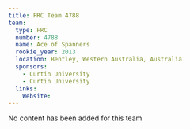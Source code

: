 ```yaml
---
title: FRC Team 4788
team:
  type: FRC
  number: 4788
  name: Ace of Spanners
  rookie_year: 2013
  location: Bentley, Western Australia, Australia
  sponsors:
    - Curtin University
    - Curtin University
  links:
    Website: 
---
```

No content has been added for this team